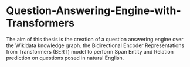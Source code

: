 # Question-Answering-Engine-with-Transformers
The aim of this thesis is the creation of a question answering engine over the Wikidata knowledge graph. 
the Bidirectional Encoder Representations from Transformers (BERT) model to perform Span Entity and Relation prediction on questions posed in natural English.
